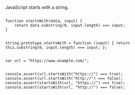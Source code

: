 <p>JavaScript starts with a string.</p>

<code name="javascript">
function startsWith(data, input) {
    return data.substring(0, input.length) === input;
}

String.prototype.startsWith = function (input) {
    return this.substring(0, input.length) === input;
};
</code>

<code name="javascript">
var url = "https://www.example.com/";

console.assert(url.startsWith("https://") === true);
console.assert(url.startsWith("http://") === false);
console.assert(startsWith(url, "https://") === true);
console.assert(startsWith(url, "http://") === false);
</code>